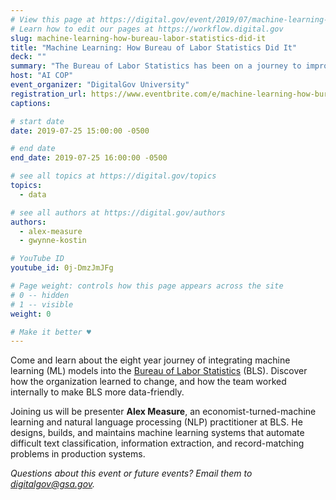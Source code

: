 ```yaml
---
# View this page at https://digital.gov/event/2019/07/machine-learning-how-bureau-labor-statistics
# Learn how to edit our pages at https://workflow.digital.gov
slug: machine-learning-how-bureau-labor-statistics-did-it
title: "Machine Learning: How Bureau of Labor Statistics Did It"
deck: ""
summary: "The Bureau of Labor Statistics has been on a journey to improve their data reporting, using and iterating on machine learning, from algorithms to deep neural networks with lessons for everyone on this path."
host: "AI COP"
event_organizer: "DigitalGov University"
registration_url: https://www.eventbrite.com/e/machine-learning-how-bureau-of-labor-statistics-did-it-registration-64613832713
captions: 

# start date
date: 2019-07-25 15:00:00 -0500

# end date
end_date: 2019-07-25 16:00:00 -0500

# see all topics at https://digital.gov/topics
topics: 
  - data

# see all authors at https://digital.gov/authors
authors: 
  - alex-measure
  - gwynne-kostin

# YouTube ID
youtube_id: 0j-DmzJmJFg

# Page weight: controls how this page appears across the site
# 0 -- hidden
# 1 -- visible
weight: 0

# Make it better ♥
---
```


Come and learn about the eight year journey of integrating machine learning (ML) models into the [Bureau of Labor Statistics](https://www.bls.gov/) (BLS). Discover how the organization learned to change, and how the team worked internally to make BLS more data-friendly.

Joining us will be presenter **Alex Measure**, an economist-turned-machine learning and natural language processing (NLP) practitioner at BLS. He designs, builds, and maintains machine learning systems that automate difficult text classification, information extraction, and record-matching problems in production systems. 

_Questions about this event or future events? Email them to [digitalgov@gsa.gov](mailto:digitalgov@gsa.gov)._ 
